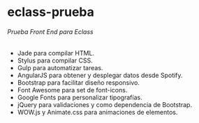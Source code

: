 # eclass-prueba 
###### Prueba Front End para Eclass  

- Jade para compilar HTML.
- Stylus para compilar CSS.
- Gulp para automatizar tareas.
- AngularJS para obtener y desplegar datos desde Spotify.
- Bootstrap para facilitar diseño responsivo.
- Font Awesome para set de font-icons.
- Google Fonts para personalizar tipografías.
- jQuery para validaciones y como dependencia de Bootstrap.
- WOW.js y Animate.css para animaciones de elementos.